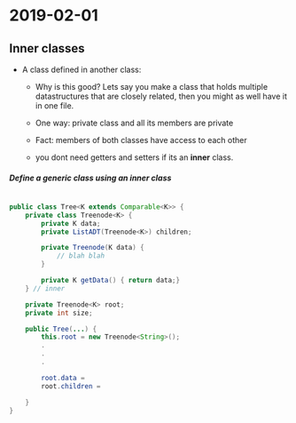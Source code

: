 # 2019-02-01

## Inner classes

* A class defined in another class:
    * Why is this good? Lets say you make a class that holds multiple datastructures that are closely related, then you might as well have it in one file.

    * One way: private class and all its members are private
    * Fact: members of both classes have access to each other
    * you dont need getters and setters if its an **inner** class.
##### Define a generic class using an inner class

```java

public class Tree<K extends Comparable<K>> {
    private class Treenode<K> {
        private K data;
        private ListADT(Treenode<K>) children;

        private Treenode(K data) {
            // blah blah
        }

        private K getData() { return data;}
    } // inner

    private Treenode<K> root;
    private int size;

    public Tree(...) {
        this.root = new Treenode<String>();
        .
        .
        .

        root.data =
        root.children =

    }
}
```
